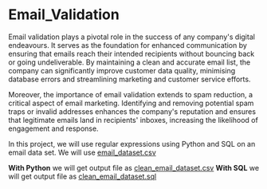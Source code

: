 # Email_Validation
Email validation plays a pivotal role in the success of any company's digital endeavours. It serves as the foundation for enhanced communication by ensuring that emails reach their intended recipients without bouncing back or going undeliverable. By maintaining a clean and accurate email list, the company can significantly improve customer data quality, minimising database errors and streamlining marketing and customer service efforts.

Moreover, the importance of email validation extends to spam reduction, a critical aspect of email marketing. Identifying and removing potential spam traps or invalid addresses enhances the company's reputation and ensures that legitimate emails land in recipients' inboxes, increasing the likelihood of engagement and response.

In this project, we will use regular expressions using Python and SQL on an email data set. 
We will use [email_dataset.csv](email_dataset.csv)

**With Python**
we will get output file as [clean_email_dataset.csv](clean_email_dataset.csv)
**With SQL**
we will get output file as [clean_email_dataset.sql](email_validation_with_SQL/output_file.sql)

